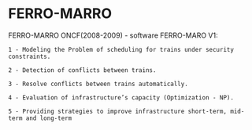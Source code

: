 # FERRO-MARRO
FERRO-MARRO
ONCF(2008-2009) - software FERRO-MARO V1: 
  
 	1 - Modeling the Problem of scheduling for trains under security constraints.
  
 	2 - Detection of conflicts between trains.
  
 	3 - Resolve conflicts between trains automatically.
  
 	4 - Evaluation of infrastructure’s capacity (Optimization - NP).  
  
 	5 - Providing strategies to improve infrastructure short-term, mid-term and long-term
  
  
